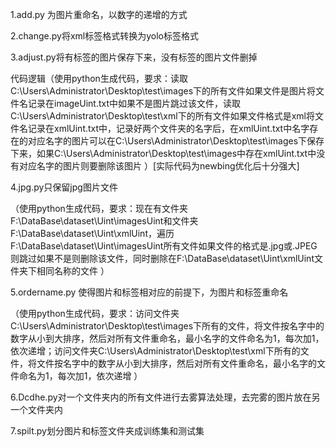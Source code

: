1.add.py 为图片重命名，以数字的递增的方式

2.change.py将xml标签格式转换为yolo标签格式

3.adjust.py将有标签的图片保存下来，没有标签的图片文件删掉

代码逻辑（使用python生成代码，要求：读取C:\Users\Administrator\Desktop\test\images下的所有文件如果文件是图片将文件名记录在imageUint.txt中如果不是图片跳过该文件，读取C:\Users\Administrator\Desktop\test\xml下的所有文件如果文件格式是xml将文件名记录在xmlUint.txt中，记录好两个文件夹的名字后，在xmlUint.txt中名字存在的对应名字的图片可以在C:\Users\Administrator\Desktop\test\images下保存下来，如果C:\Users\Administrator\Desktop\test\images中存在xmlUint.txt中没有对应名字的图片则要删除该图片 ）[实际代码为newbing优化后十分强大]

4.jpg.py只保留jpg图片文件

（使用python生成代码，要求：现在有文件夹F:\DataBase\dataset\Uint\imagesUint和文件夹F:\DataBase\dataset\Uint\xmlUint，遍历F:\DataBase\dataset\Uint\imagesUint所有文件如果文件的格式是.jpg或.JPEG则跳过如果不是则删除该文件，同时删除在F:\DataBase\dataset\Uint\xmlUint文件夹下相同名称的文件 ）

5.ordername.py 使得图片和标签相对应的前提下，为图片和标签重命名

（使用python生成代码，要求：访问文件夹C:\Users\Administrator\Desktop\test\images下所有的文件，将文件按名字中的数字从小到大排序，然后对所有文件重命名，最小名字的文件命名为1，每次加1，依次递增；访问文件夹C:\Users\Administrator\Desktop\test\xml下所有的文件，将文件按名字中的数字从小到大排序，然后对所有文件重命名，最小名字的文件命名为1，每次加1，依次递增 ）

6.Dcdhe.py对一个文件夹内的所有文件进行去雾算法处理，去完雾的图片放在另一个文件夹内

7.spilt.py划分图片和标签文件夹成训练集和测试集